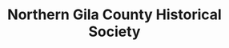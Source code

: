 ---
layout: repo
title: "Northern Gila County Historical Society"
id: 13192
permalink: repos/13192/
---